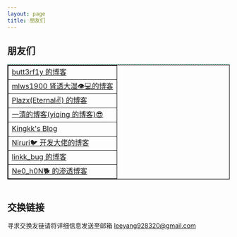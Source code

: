 ```yaml
---
layout: page
title: 朋友们
---
```


## [](#header-3)朋友们

<div style="border-top:1px dashed #2bbc8a">
    <table style="border:1px solid #2bbc8a;border-collapse: collapse;table-layout: fixed;line-height: 25px;
          border-top: 1px solid #000000;border: 1px solid #000000;;margin: 0 auto;
          text-align: left;" border="1">
        <tr class="foot-tr">
          <td class="foot-tr"><a class="foot-a" href="https://buutt3rf1y.github.io/">butt3rf1y 的博客</a></td>
        </tr>
        <tr class="foot-tr">
          <td class="foot-tr"><a class="foot-a" href="https://blog.mlws1900.cn">mlws1900 肾透大湿👁️💻的博客</a></td>
        </tr>
        <tr class="foot-tr">
          <td class="foot-tr"><a class="foot-a" href="https://nekosec.github.io">Plazx(Eternal✌️) 的博客</a></td>
        </tr>
        <tr class="foot-tr">
          <td class="foot-tr"><a class="foot-a" href="https://yiqing.asia/">一清的博客(yiqing 的博客)😎</a></td>
        </tr>
        <tr class="foot-tr">
          <td class="foot-tr"><a class="foot-a" href="https://www.kingkk.com/">Kingkk's Blog</a></td>
        </tr>
        <tr class="foot-tr">
          <td class="foot-tr"><a class="foot-a" href="http://blog.niruri.cc/">Niruri🐦 开发大佬的博客</a></td>
        </tr>
        <tr class="foot-tr">
          <td class="foot-tr"><a class="foot-a" href="http://www.likk.xyz/">linkk_bug 的博客</a></td>
        </tr>
        <tr class="foot-tr">
          <td class="foot-tr"><a class="foot-a" href="http://82.156.112.141/">Ne0_h0N🐕 的渗透博客</a></td>
        </tr>
    </table>
</div>
<br>

## [](#header-3)交换链接

寻求交换友链请将详细信息发送至邮箱 leeyang928320@gmail.com